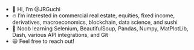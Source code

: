 - 👋 Hi, I’m @JRGuchi
- 🔥 I’m interested in commercial real estate, equities, fixed income, derivatives, macroeconomics, blockchain, data science, and sushi
- 🌱 Noob learning Selenium, BeautifulSoup, Pandas, Numpy, MatPlotLib, Dash, various API integrations, and Git
- 😃 Feel free to reach out!
